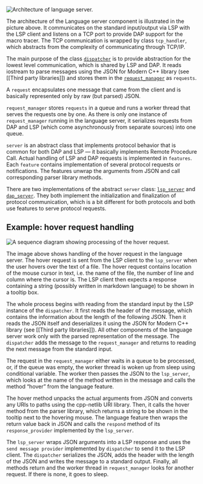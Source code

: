<img src="img/lang_server.svg" alt="Architecture of language server." />

The architecture of the Language server component is illustrated in the picture above. It communicates on the standard input/output via LSP with the LSP client and listens on a TCP port to provide DAP support for the macro tracer. The TCP communication is wrapped by class `tcp_handler`, which abstracts from the complexity of communicating through TCP/IP.

The main purpose of the class [`dispatcher`](https://github.com/eclipse/che-che4z-lsp-for-hlasm/wiki/IO-handling) is to provide abstraction for the lowest level communication, which is shared by LSP and DAP. It reads iostream to parse messages using the JSON for Modern C++ library (see [[Third party libraries]]) and stores them in the [`request_manager`](https://github.com/eclipse/che-che4z-lsp-for-hlasm/wiki/Request-manager) as `requests`.

A `request` encapsulates one message that came from the client and is basically represented only by raw (but parsed) JSON.

`request_manager` stores `requests` in a queue and runs a worker thread that serves the requests one by one. As there is only one instance of `request_manager` running in the language server, it serializes requests from DAP and LSP (which come asynchronously from separate sources) into one queue.

`server` is an abstract class that implements protocol behavior that is common for both DAP and LSP — it basically implements Remote Procedure Call. Actual handling of LSP and DAP requests is implemented in `features`. Each `feature` contains implementation of several protocol requests or notifications. The features unwrap the arguments from JSON and call corresponding parser library methods.

There are two implementations of the abstract `server` class: [`lsp_server`](https://github.com/eclipse/che-che4z-lsp-for-hlasm/wiki/LSP-and-DAP-server) and [`dap_server`](https://github.com/eclipse/che-che4z-lsp-for-hlasm/wiki/LSP-and-DAP-server). They both implement the initialization and finalization of protocol communication, which is a bit different for both protocols and both use features to serve protocol requests.

Example: hover request handling
-------------------------------

<img src="img/hover_sequence.svg" alt="A sequence diagram showing processing of the hover request." />

The image above shows handling of the hover request in the language server. The hover request is sent from the LSP client to the `lsp_server` when the user hovers over the text of a file. The hover request contains location of the mouse cursor in text, i.e. the name of the file, the number of line and column where the cursor is. The LSP client then expects a response containing a string (possibly written in markdown language) to be shown in a tooltip box.

The whole process begins with reading from the standard input by the LSP instance of the `dispatcher`. It first reads the header of the message, which contains the information about the length of the following JSON. Then it reads the JSON itself and deserializes it using the JSON for Modern C++ library (see [[Third party libraries]]). All other components of the language server work only with the parsed representation of the message. The `dispatcher` adds the message to the `request_manager` and returns to reading the next message from the standard input.

The request in the `request_manager` either waits in a queue to be processed, or, if the queue was empty, the worker thread is woken up from sleep using conditional variable. The worker then passes the JSON to the `lsp_server`, which looks at the name of the method written in the message and calls the method “hover” from the language feature.

The hover method unpacks the actual arguments from JSON and converts any URIs to paths using the cpp-netlib URI library. Then, it calls the hover method from the parser library, which returns a string to be shown in the tooltip next to the hovering mouse. The language feature then wraps the return value back in JSON and calls the `respond` method of its `response_provider` implemented by the `lsp_server`.

The `lsp_server` wraps JSON arguments into a LSP response and uses the `send message provider` implemented by `dispatcher` to send it to the LSP client. The `dispatcher` serializes the JSON, adds the header with the length of the JSON and writes the message to a standard output. Finally, all methods return and the worker thread in `request_manager` looks for another request. If there is none, it goes to sleep.
